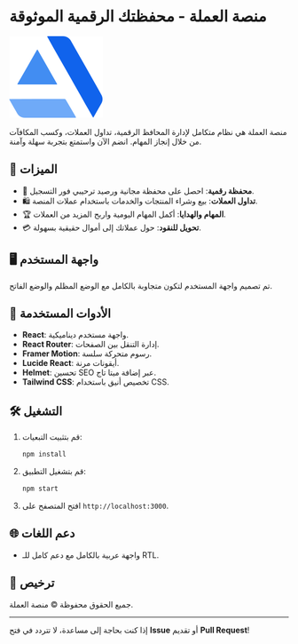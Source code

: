 
# منصة العملة - محفظتك الرقمية الموثوقة

![Icon](react-app/public/icon.svg)

منصة العملة هي نظام متكامل لإدارة المحافظ الرقمية، تداول العملات، وكسب المكافآت من خلال إنجاز المهام. انضم الآن واستمتع بتجربة سهلة وآمنة.

## 🚀 الميزات

- 🏦 **محفظة رقمية**: احصل على محفظة مجانية ورصيد ترحيبي فور التسجيل.
- 🛍️ **تداول العملات**: بيع وشراء المنتجات والخدمات باستخدام عملات المنصة.
- 🏆 **المهام والهدايا**: أكمل المهام اليومية واربح المزيد من العملات.
- 💳 **تحويل للنقود**: حول عملاتك إلى أموال حقيقية بسهولة.

## 🖥️ واجهة المستخدم

تم تصميم واجهة المستخدم لتكون متجاوبة بالكامل مع الوضع المظلم والوضع الفاتح.

## 🔧 الأدوات المستخدمة

- **React**: واجهة مستخدم ديناميكية.
- **React Router**: إدارة التنقل بين الصفحات.
- **Framer Motion**: رسوم متحركة سلسة.
- **Lucide React**: أيقونات مرنة.
- **Helmet**: تحسين SEO عبر إضافة ميتا تاج.
- **Tailwind CSS**: تخصيص أنيق باستخدام CSS.

## 🛠️ التشغيل

1. قم بتثبيت التبعيات:

   ```bash
   npm install
   ```

2. قم بتشغيل التطبيق:

   ```bash
   npm start
   ```

3. افتح المتصفح على `http://localhost:3000`.

## 🌐 دعم اللغات

- واجهة عربية بالكامل مع دعم كامل للـ RTL.

## 📄 ترخيص

جميع الحقوق محفوظة © منصة العملة.

---

إذا كنت بحاجة إلى مساعدة، لا تتردد في فتح **Issue** أو تقديم **Pull Request**!
